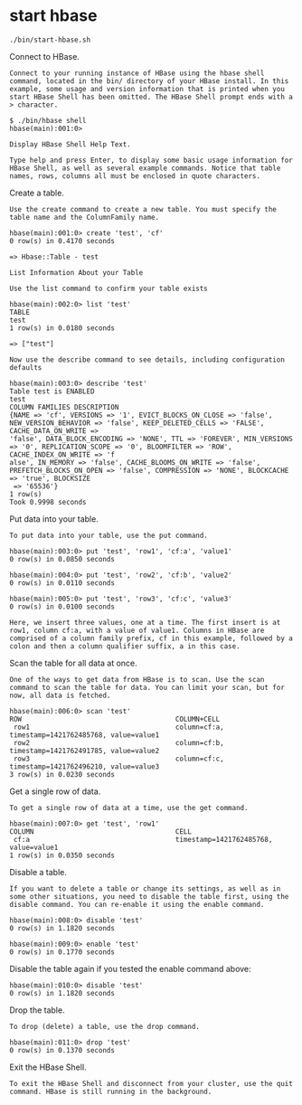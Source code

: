 # start hbase

    ./bin/start-hbase.sh

Connect to HBase.

    Connect to your running instance of HBase using the hbase shell command, located in the bin/ directory of your HBase install. In this example, some usage and version information that is printed when you start HBase Shell has been omitted. The HBase Shell prompt ends with a > character.

    $ ./bin/hbase shell
    hbase(main):001:0>

    Display HBase Shell Help Text.

    Type help and press Enter, to display some basic usage information for HBase Shell, as well as several example commands. Notice that table names, rows, columns all must be enclosed in quote characters.

Create a table.

    Use the create command to create a new table. You must specify the table name and the ColumnFamily name.

    hbase(main):001:0> create 'test', 'cf'
    0 row(s) in 0.4170 seconds

    => Hbase::Table - test

    List Information About your Table

    Use the list command to confirm your table exists

    hbase(main):002:0> list 'test'
    TABLE
    test
    1 row(s) in 0.0180 seconds

    => ["test"]

    Now use the describe command to see details, including configuration defaults

    hbase(main):003:0> describe 'test'
    Table test is ENABLED
    test
    COLUMN FAMILIES DESCRIPTION
    {NAME => 'cf', VERSIONS => '1', EVICT_BLOCKS_ON_CLOSE => 'false', NEW_VERSION_BEHAVIOR => 'false', KEEP_DELETED_CELLS => 'FALSE', CACHE_DATA_ON_WRITE =>
    'false', DATA_BLOCK_ENCODING => 'NONE', TTL => 'FOREVER', MIN_VERSIONS => '0', REPLICATION_SCOPE => '0', BLOOMFILTER => 'ROW', CACHE_INDEX_ON_WRITE => 'f
    alse', IN_MEMORY => 'false', CACHE_BLOOMS_ON_WRITE => 'false', PREFETCH_BLOCKS_ON_OPEN => 'false', COMPRESSION => 'NONE', BLOCKCACHE => 'true', BLOCKSIZE
     => '65536'}
    1 row(s)
    Took 0.9998 seconds

Put data into your table.

    To put data into your table, use the put command.

    hbase(main):003:0> put 'test', 'row1', 'cf:a', 'value1'
    0 row(s) in 0.0850 seconds

    hbase(main):004:0> put 'test', 'row2', 'cf:b', 'value2'
    0 row(s) in 0.0110 seconds

    hbase(main):005:0> put 'test', 'row3', 'cf:c', 'value3'
    0 row(s) in 0.0100 seconds

    Here, we insert three values, one at a time. The first insert is at row1, column cf:a, with a value of value1. Columns in HBase are comprised of a column family prefix, cf in this example, followed by a colon and then a column qualifier suffix, a in this case.

Scan the table for all data at once.

    One of the ways to get data from HBase is to scan. Use the scan command to scan the table for data. You can limit your scan, but for now, all data is fetched.

    hbase(main):006:0> scan 'test'
    ROW                                      COLUMN+CELL
     row1                                    column=cf:a, timestamp=1421762485768, value=value1
     row2                                    column=cf:b, timestamp=1421762491785, value=value2
     row3                                    column=cf:c, timestamp=1421762496210, value=value3
    3 row(s) in 0.0230 seconds

Get a single row of data.

    To get a single row of data at a time, use the get command.

    hbase(main):007:0> get 'test', 'row1'
    COLUMN                                   CELL
     cf:a                                    timestamp=1421762485768, value=value1
    1 row(s) in 0.0350 seconds

Disable a table.

    If you want to delete a table or change its settings, as well as in some other situations, you need to disable the table first, using the disable command. You can re-enable it using the enable command.

    hbase(main):008:0> disable 'test'
    0 row(s) in 1.1820 seconds

    hbase(main):009:0> enable 'test'
    0 row(s) in 0.1770 seconds

Disable the table again if you tested the enable command above:

    hbase(main):010:0> disable 'test'
    0 row(s) in 1.1820 seconds

Drop the table.

    To drop (delete) a table, use the drop command.

    hbase(main):011:0> drop 'test'
    0 row(s) in 0.1370 seconds

Exit the HBase Shell.

    To exit the HBase Shell and disconnect from your cluster, use the quit command. HBase is still running in the background.

